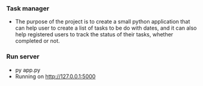 ### Task manager
- The purpose of the project is to create a small python application that can help user to create 
a list of tasks to be do with dates, and it can also help registered users to track the status 
of their tasks, whether completed or not.

### Run server
- py app.py 
- Running on http://127.0.0.1:5000
